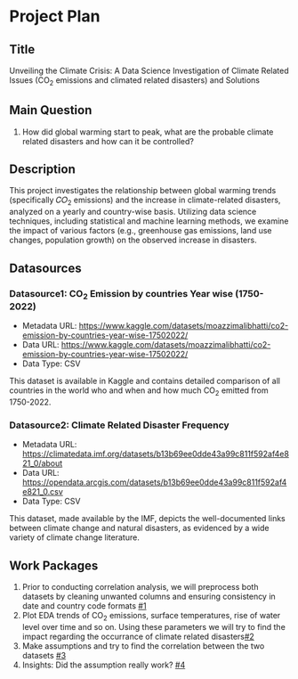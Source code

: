 # Project Plan

## Title
<!-- Give your project a short title. -->
Unveiling the Climate Crisis: A Data Science Investigation of Climate Related Issues (CO<sub>2</sub> emissions and climated related disasters) and Solutions

## Main Question

<!-- Think about one main question you want to answer based on the data. -->
1. How did global warming start to peak, what are the probable climate related disasters and how can it be controlled?

## Description

<!-- Describe your data science project in max. 200 words. Consider writing about why and how you attempt it. -->
This project investigates the relationship between global warming trends (specifically  𝐶𝑂<sub>2</sub> emissions) and the increase in climate-related disasters, analyzed on a yearly and country-wise basis. Utilizing data science techniques, including statistical and machine learning methods, we examine the impact of various factors (e.g., greenhouse gas emissions, land use changes, population growth) on the observed increase in disasters.
## Datasources

<!-- Describe each datasources you plan to use in a section. Use the prefic "DatasourceX" where X is the id of the datasource. -->

### Datasource1: CO<sub>2</sub> Emission by countries Year wise (1750-2022)
* Metadata URL: https://www.kaggle.com/datasets/moazzimalibhatti/co2-emission-by-countries-year-wise-17502022/
* Data URL: https://www.kaggle.com/datasets/moazzimalibhatti/co2-emission-by-countries-year-wise-17502022/
* Data Type: CSV

This dataset is available in Kaggle and contains detailed comparison of all countries in the world who and when and how much CO<sub>2</sub> emitted from 1750-2022.

### Datasource2: Climate Related Disaster Frequency
* Metadata URL:  https://climatedata.imf.org/datasets/b13b69ee0dde43a99c811f592af4e821_0/about
* Data URL: https://opendata.arcgis.com/datasets/b13b69ee0dde43a99c811f592af4e821_0.csv
* Data Type: CSV 

This dataset, made available by the IMF, depicts the well-documented links between climate change and natural disasters, as evidenced by a wide variety of climate change literature.

## Work Packages

<!-- List of work packages ordered sequentially, each pointing to an issue with more details. -->

1. Prior to conducting correlation analysis, we will preprocess both datasets by cleaning unwanted columns and ensuring consistency in date and country code formats [#1][i1]
2. Plot EDA trends of CO<sub>2</sub> emissions, surface temperatures, rise of water level over time and so on. Using these parameters we will try to find the impact regarding the occurrance of climate related disasters[#2][i2]
3. Make assumptions and try to find the correlation between the two datasets [#3][i3]
4. Insights: Did the assumption really work? [#4][i4]

[i1]: https://github.com/poshraj24/Data_Science-MADE/issues/1
[i2]: https://github.com/poshraj24/Data_Science-MADE/issues/2
[i3]: https://github.com/poshraj24/Data_Science-MADE/issues/3
[i4]: https://github.com/poshraj24/Data_Science-MADE/issues/4
